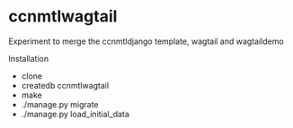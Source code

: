 # ccnmtlwagtail
Experiment to merge the ccnmtldjango template, wagtail and wagtaildemo

Installation
* clone
* createdb ccnmtlwagtail
* make
* ./manage.py migrate
* ./manage.py load_initial_data
